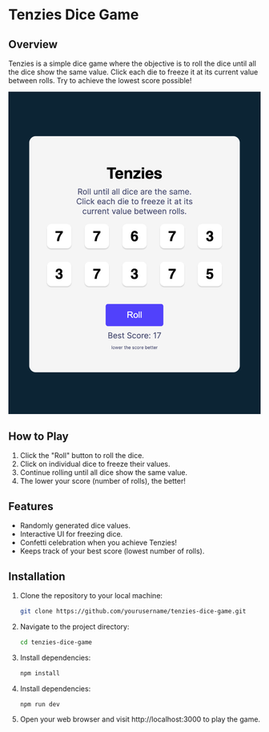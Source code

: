 # Tenzies Dice Game

## Overview

Tenzies is a simple dice game where the objective is to roll the dice until all the dice show the same value. Click each die to freeze it at its current value between rolls. Try to achieve the lowest score possible!

![Tenzies Screenshot](screenshot.png)

## How to Play

1. Click the "Roll" button to roll the dice.
2. Click on individual dice to freeze their values.
3. Continue rolling until all dice show the same value.
4. The lower your score (number of rolls), the better!

## Features

- Randomly generated dice values.
- Interactive UI for freezing dice.
- Confetti celebration when you achieve Tenzies!
- Keeps track of your best score (lowest number of rolls).

## Installation

1. Clone the repository to your local machine:

   ```bash
   git clone https://github.com/yourusername/tenzies-dice-game.git
2. Navigate to the project directory:

    ```bash
    cd tenzies-dice-game
3. Install dependencies:
   
   ```bash
   npm install
3. Install dependencies:
   
   ```bash
   npm run dev
4. Open your web browser and visit http://localhost:3000 to play the game.